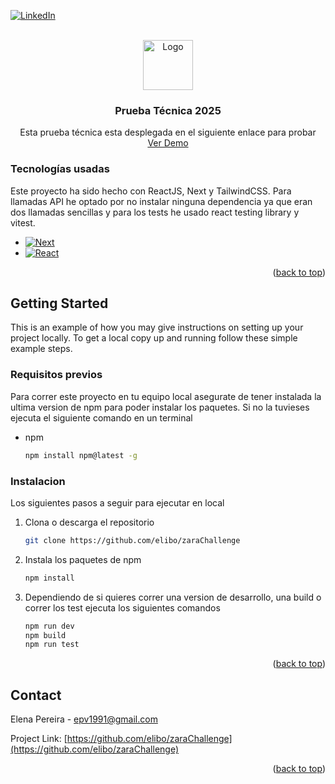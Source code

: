 <a id="readme-top"></a>

[![LinkedIn][linkedin-shield]][linkedin-url]

<!-- PROJECT LOGO -->
<br />
<div align="center">
  <a href="https://github.com/othneildrew/Best-README-Template">
    <img src="images/logo.png" alt="Logo" width="80" height="80">
  </a>

  <h3 align="center">Prueba Técnica 2025</h3>

  <p align="center">
    Esta prueba técnica esta desplegada en el siguiente enlace para probar 
    <br />
    <a href="https://github.com/othneildrew/Best-README-Template">Ver Demo</a>
  </p>
</div>

### Tecnologías usadas

Este proyecto ha sido hecho con ReactJS, Next y TailwindCSS. Para llamadas API he optado por no instalar ninguna dependencia ya que eran dos llamadas sencillas y para los tests he usado react testing library y vitest.

- [![Next][Next.js]][Next-url]
- [![React][React.js]][React-url]

<p align="right">(<a href="#readme-top">back to top</a>)</p>

<!-- GETTING STARTED -->

## Getting Started

This is an example of how you may give instructions on setting up your project locally.
To get a local copy up and running follow these simple example steps.

### Requisitos previos

Para correr este proyecto en tu equipo local asegurate de tener instalada la ultima version de npm para poder instalar los paquetes. Si no la tuvieses ejecuta el siguiente comando en un terminal

- npm
  ```sh
  npm install npm@latest -g
  ```

### Instalacion

Los siguientes pasos a seguir para ejecutar en local

1. Clona o descarga el repositorio
   ```sh
   git clone https://github.com/elibo/zaraChallenge
   ```
2. Instala los paquetes de npm
   ```sh
   npm install
   ```
3. Dependiendo de si quieres correr una version de desarrollo, una build o correr los test ejecuta los siguientes comandos
   ```sh
   npm run dev
   npm build
   npm run test
   ```

<p align="right">(<a href="#readme-top">back to top</a>)</p>

<!-- CONTACT -->

## Contact

Elena Pereira - epv1991@gmail.com

Project Link: [https://github.com/elibo/zaraChallenge](https://github.com/elibo/zaraChallenge)

<p align="right">(<a href="#readme-top">back to top</a>)</p>

<!-- MARKDOWN LINKS & IMAGES -->

[linkedin-shield]: https://img.shields.io/badge/-LinkedIn-black.svg?style=for-the-badge&logo=linkedin&colorB=555
[linkedin-url]: https://linkedin.com/in/othneildrew
[Next.js]: https://img.shields.io/badge/next.js-000000?style=for-the-badge&logo=nextdotjs&logoColor=white
[Next-url]: https://nextjs.org/
[React.js]: https://img.shields.io/badge/React-20232A?style=for-the-badge&logo=react&logoColor=61DAFB
[React-url]: https://reactjs.org/
